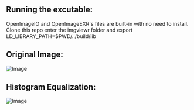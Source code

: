 ## Running the excutable:

OpenImageIO and OpenImageEXR's files are built-in with no need to install.
Clone this repo enter the imgviewr folder and export LD_LIBRARY_PATH=$PWD/../build/lib

## Original Image:
![Image](https://github.com/user-attachments/assets/f155814c-19f5-49b5-82ed-3b559a531a9a)

## Histogram Equalization:
![Image](https://github.com/user-attachments/assets/64e92216-7a87-406a-990d-987c1f861f7d)
